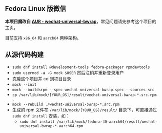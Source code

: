 ## Fedora Linux 版微信

**本项目魔改自 [AUR - wechat-universal-bwrap](https://aur.archlinux.org/packages/wechat-universal-bwrap)**，常见问题请先参考这个项目的主页。

目前支持 `x86_64` 和 `aarch64` 两种架构。

## 从源代码构建

- `sudo dnf install @development-tools fedora-packager rpmdevtools`
- `sudo usermod -a -G mock $USER` 然后注销并重新登录用户
- 克隆这个项目并 cd 到项目目录
- `mock --init`
- `mock --buildsrpm --spec wechat-universal-bwrap.spec --sources src`
- `cp /var/lib/mock/[YOUR_OS]/result/wechat-universal-bwrap-*.src.rpm .`
- `mock --rebuild ./wechat-universal-bwrap-*.src.rpm`
- 生成的 rpm 文件在 `/var/lib/mock/[YOUR_OS]/result/` 目录下，可直接通过 `sudo dnf install` 安装，如：
  - `sudo dnf install /var/lib/mock/fedora-40-aarch64/result/wechat-universal-bwrap-*.aarch64.rpm`
